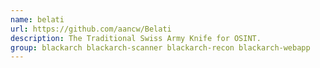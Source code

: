 ```yaml
---
name: belati
url: https://github.com/aancw/Belati
description: The Traditional Swiss Army Knife for OSINT.
group: blackarch blackarch-scanner blackarch-recon blackarch-webapp
---
```

